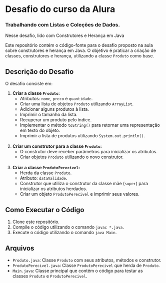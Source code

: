 # Desafio do curso da Alura
<h3>
   Trabalhando com Listas e Coleções de Dados.
</h3>

Nesse desafio, lido com Construtores e Herança em Java

Este repositório contém o código-fonte para o desafio proposto na aula sobre construtores e herança em Java. O objetivo é praticar a criação de classes, construtores e herança, utilizando a classe `Produto` como base.

## Descrição do Desafio

O desafio consiste em:

1. **Criar a classe `Produto`:**
   - Atributos: `nome`, `preco` e `quantidade`.
   - Criar uma lista de objetos `Produto` utilizando `ArrayList`.
   - Adicionar alguns produtos à lista.
   - Imprimir o tamanho da lista.
   - Recuperar um produto pelo índice.
   - Implementar o método `toString()` para retornar uma representação em texto do objeto.
   - Imprimir a lista de produtos utilizando `System.out.println()`.
   </br>
2. **Criar um construtor para a classe `Produto`:**
   - O construtor deve receber parâmetros para inicializar os atributos.
   - Criar objetos `Produto` utilizando o novo construtor.
   </br>
3. **Criar a classe `ProdutoPerecivel`:**
   - Herda da classe `Produto`.
   - Atributo: `dataValidade`.
   - Construtor que utiliza o construtor da classe mãe (`super`) para inicializar os atributos herdados.
   - Criar um objeto `ProdutoPerecivel` e imprimir seus valores.

## Como Executar o Código

1. Clone este repositório.
2. Compile o código utilizando o comando `javac *.java`.
3. Execute o código utilizando o comando `java Main`.

## Arquivos

- `Produto.java`: Classe `Produto` com seus atributos, métodos e construtor.
- `ProdutoPerecivel.java`: Classe `ProdutoPerecivel` que herda de `Produto`.
- `Main.java`: Classe principal que contém o código para testar as classes `Produto` e `ProdutoPerecivel`.
